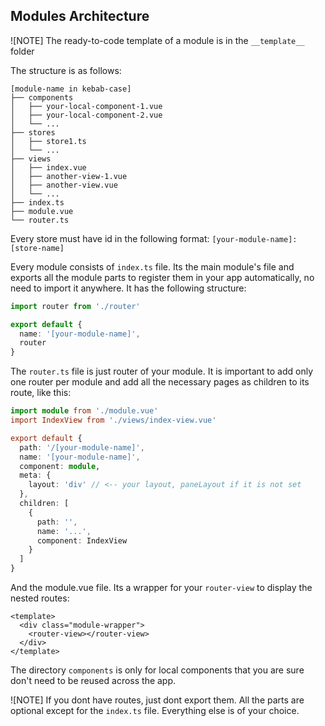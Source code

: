 ## Modules Architecture

![NOTE] The ready-to-code template of a module is in the `__template__` folder

The structure is as follows:

```
[module-name in kebab-case]
├── components
│   ├── your-local-component-1.vue
│   ├── your-local-component-2.vue
│   └── ...
├── stores
│   ├── store1.ts
│   └── ...
├── views
│   ├── index.vue
│   ├── another-view-1.vue
│   ├── another-view.vue
│   └── ...
├── index.ts
├── module.vue
└── router.ts
```

Every store must have id in the following format: `[your-module-name]:[store-name]`

Every module consists of `index.ts` file. Its the main module's file and exports all the module parts to register them in your app automatically, no need to import it anywhere. It has the following structure:

```ts
import router from './router'

export default {
  name: '[your-module-name]',
  router
}
```

The `router.ts` file is just router of your module. It is important to add only one router per module and add all the necessary pages as children to its route, like this:

```ts
import module from './module.vue'
import IndexView from './views/index-view.vue'

export default {
  path: '/[your-module-name]',
  name: '[your-module-name]',
  component: module,
  meta: {
    layout: 'div' // <-- your layout, paneLayout if it is not set
  },
  children: [
    {
      path: '',
      name: '...',
      component: IndexView
    }
  ]
}
```

And the module.vue file. Its a wrapper for your `router-view` to display the nested routes:

```vue
<template>
  <div class="module-wrapper">
    <router-view></router-view>
  </div>
</template>
```

The directory `components` is only for local components that you are sure don't need to be reused across the app.

![NOTE] If you dont have routes, just dont export them. All the parts are optional except for the `index.ts` file. Everything else is of your choice.
